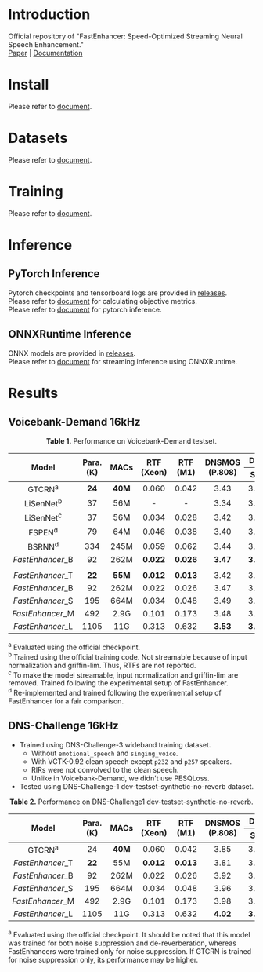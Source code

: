 # Introduction
Official repository of "FastEnhancer: Speed-Optimized Streaming Neural Speech Enhancement."  
[Paper](https://arxiv.org/abs/2509.21867) | [Documentation](https://aask1357.github.io/fastenhancer/)

# Install
Please refer to [document](https://aask1357.github.io/fastenhancer/installation).

# Datasets
Please refer to [document](https://aask1357.github.io/fastenhancer/dataset).

# Training
Please refer to [document](https://aask1357.github.io/fastenhancer/train).

# Inference
## PyTorch Inference
Pytorch checkpoints and tensorboard logs are provided in [releases](https://github.com/aask1357/fastenhancer/releases).  
Please refer to [document](https://aask1357.github.io/fastenhancer/metrics) for calculating objective metrics.  
Please refer to [document](https://aask1357.github.io/fastenhancer/pytorch) for pytorch inference.

## ONNXRuntime Inference
ONNX models are provided in [releases](https://github.com/aask1357/fastenhancer/releases).  
Please refer to [document](https://aask1357.github.io/fastenhancer/onnx) for streaming inference using ONNXRuntime. 

# Results
## Voicebank-Demand 16kHz

<p align="center"><b>Table 1.</b> Performance on Voicebank-Demand testset.</p>
<table>
  <thead>
    <tr>
      <th rowspan="2">Model</th>
      <th rowspan="2">Para.<br>(K)</th>
      <th rowspan="2">MACs</th>
      <th rowspan="2">RTF<br>(Xeon)</th>
      <th rowspan="2">RTF<br>(M1)</th>
      <th rowspan="2">DNSMOS<br>(P.808)</th>
      <th colspan="3">DNSMOS (P.835)</th>
      <th rowspan="2">SCOREQ</th>
      <th rowspan="2">SISDR</th>
      <th rowspan="2">PESQ</th>
      <th rowspan="2">STOI</th>
      <th rowspan="2">ESTOI</th>
      <th rowspan="2">WER</th>
    </tr>
    <tr>
      <th>SIG</th>
      <th>BAK</th>
      <th>OVL</th>
    </tr>
  </thead>
  <tbody align=center>
    <tr>
      <td>GTCRN<sup>a</sup></td>
      <td><strong>24</strong></td>
      <td><strong>40M</strong></td>
      <td>0.060</td>
      <td>0.042</td>
      <td>3.43</td>
      <td>3.36</td>
      <td>4.02</td>
      <td>3.08</td>
      <td>0.330</td>
      <td>18.8</td>
      <td>2.87</td>
      <td>0.940</td>
      <td>0.848</td>
      <td>3.6</td>
    </tr>
    <tr>
      <td>LiSenNet<sup>b</sup></td>
      <td>37</td>
      <td>56M</td>
      <td>-</td>
      <td>-</td>
      <td>3.34</td>
      <td>3.30</td>
      <td>3.90</td>
      <td>2.98</td>
      <td>0.425</td>
      <td>13.5</td>
      <td>3.08</td>
      <td>0.938</td>
      <td>0.842</td>
      <td>3.7</td>
    </tr>
    <tr>
      <td>LiSenNet<sup>c</sup></td>
      <td>37</td>
      <td>56M</td>
      <td>0.034</td>
      <td>0.028</td>
      <td>3.42</td>
      <td>3.34</td>
      <td><strong>4.03</strong></td>
      <td>3.07</td>
      <td>0.335</td>
      <td>18.5</td>
      <td>2.98</td>
      <td>0.941</td>
      <td>0.851</td>
      <td>3.4</td>
    </tr>
    <tr>
      <td>FSPEN<sup>d</sup></td>
      <td>79</td>
      <td>64M</td>
      <td>0.046</td>
      <td>0.038</td>
      <td>3.40</td>
      <td>3.33</td>
      <td>4.00</td>
      <td>3.05</td>
      <td>0.324</td>
      <td>18.4</td>
      <td>3.00</td>
      <td>0.942</td>
      <td>0.850</td>
      <td>3.6</td>
    </tr>
    <tr>
      <td>BSRNN<sup>d</sup></td>
      <td>334</td>
      <td>245M</td>
      <td>0.059</td>
      <td>0.062</td>
      <td>3.44</td>
      <td>3.36</td>
      <td>4.00</td>
      <td>3.07</td>
      <td>0.303</td>
      <td>18.9</td>
      <td>3.06</td>
      <td>0.942</td>
      <td>0.855</td>
      <td>3.4</td>
    </tr>
    <tr>
      <td><i>FastEnhancer</i>_B</td>
      <td>92</td>
      <td>262M</td>
      <td><strong>0.022</strong></td>
      <td><strong>0.026</strong></td>
      <td><strong>3.47</strong></td>
      <td><strong>3.38</strong></td>
      <td>4.02</td>
      <td><strong>3.10</strong></td>
      <td><strong>0.285</strong></td>
      <td><strong>19.0</strong></td>
      <td><strong>3.13</strong></td>
      <td><strong>0.945</strong></td>
      <td><strong>0.861</strong></td>
      <td><strong>3.2</strong></td>
    </tr>
    <tr><td colspan=15></td></tr>
    <tr>
      <td><i>FastEnhancer</i>_T</td>
      <td><strong>22</strong></td>
      <td><strong>55M</strong></td>
      <td><strong>0.012</strong></td>
      <td><strong>0.013</strong></td>
      <td>3.42</td>
      <td>3.34</td>
      <td>4.01</td>
      <td>3.06</td>
      <td>0.334</td>
      <td>18.6</td>
      <td>2.99</td>
      <td>0.940</td>
      <td>0.850</td>
      <td>3.6</td>
    </tr>
    <tr>
      <td><i>FastEnhancer</i>_B</td>
      <td>92</td>
      <td>262M</td>
      <td>0.022</td>
      <td>0.026</td>
      <td>3.47</td>
      <td>3.38</td>
      <td>4.02</td>
      <td>3.10</td>
      <td>0.285</td>
      <td>19.0</td>
      <td>3.13</td>
      <td>0.945</td>
      <td>0.861</td>
      <td>3.2</td>
    </tr>
    <tr>
      <td><i>FastEnhancer</i>_S</td>
      <td>195</td>
      <td>664M</td>
      <td>0.034</td>
      <td>0.048</td>
      <td>3.49</td>
      <td>3.40</td>
      <td>4.03</td>
      <td>3.12</td>
      <td>0.265</td>
      <td>19.2</td>
      <td>3.19</td>
      <td>0.947</td>
      <td>0.866</td>
      <td>3.2</td>
    </tr>
    <tr>
      <td><i>FastEnhancer</i>_M</td>
      <td>492</td>
      <td>2.9G</td>
      <td>0.101</td>
      <td>0.173</td>
      <td>3.48</td>
      <td>3.39</td>
      <td>4.02</td>
      <td>3.11</td>
      <td>0.243</td>
      <td>19.4</td>
      <td>3.24</td>
      <td>0.950</td>
      <td>0.873</td>
      <td><strong>2.8</strong>
    </tr>
    <tr>
      <td><i>FastEnhancer</i>_L</td>
      <td>1105</td>
      <td>11G</td>
      <td>0.313</td>
      <td>0.632</td>
      <td><strong>3.53</strong></td>
      <td><strong>3.44</strong></td>
      <td><strong>4.04</strong></td>
      <td><strong>3.16</strong></td>
      <td><strong>0.239</strong></td>
      <td><strong>19.6</strong></td>
      <td><strong>3.26</strong></td>
      <td><strong>0.952</strong></td>
      <td><strong>0.877</strong></td>
      <td>3.1</td>
    </tr>
  </tbody>
</table>
<p><sup>a</sup> Evaluated using the official checkpoint.<br>
<sup>b</sup> Trained using the official training code. Not streamable because of input normalization and griffin-lim. Thus, RTFs are not reported.<br>
<sup>c</sup> To make the model streamable, input normalization and griffin-lim are removed. Trained following the experimental setup of FastEnhancer.<br>
<sup>d</sup> Re-implemented and trained following the experimental setup of FastEnhancer for a fair comparison.</p>

## DNS-Challenge 16kHz
* Trained using DNS-Challenge-3 wideband training dataset.
  * Without `emotional_speech` and `singing_voice`.
  * With VCTK-0.92 clean speech except `p232` and `p257` speakers.
  * RIRs were not convolved to the clean speech.
  * Unlike in Voicebank-Demand, we didn't use PESQLoss.
* Tested using DNS-Challenge-1 dev-testset-synthetic-no-reverb dataset.  

<p align="center"><b>Table 2.</b> Performance on DNS-Challenge1 dev-testset-synthetic-no-reverb.</p>
<table>
  <thead>
    <tr>
      <th rowspan="2">Model</th>
      <th rowspan="2">Para.<br>(K)</th>
      <th rowspan="2">MACs</th>
      <th rowspan="2">RTF<br>(Xeon)</th>
      <th rowspan="2">RTF<br>(M1)</th>
      <th rowspan="2">DNSMOS<br>(P.808)</th>
      <th colspan="3">DNSMOS (P.835)</th>
      <th rowspan="2">SCOREQ</th>
      <th rowspan="2">SISDR</th>
      <th rowspan="2">PESQ</th>
      <th rowspan="2">STOI</th>
      <th rowspan="2">ESTOI</th>
    </tr>
    <tr>
      <th>SIG</th>
      <th>BAK</th>
      <th>OVL</th>
    </tr>
  </thead>
  <tbody align=center>
    <tr>
      <td>GTCRN<sup>a</sup></td>
      <td>24</td>
      <td><strong>40M</strong></td>
      <td>0.060</td>
      <td>0.042</td>
      <td>3.85</td>
      <td>3.35</td>
      <td>3.98</td>
      <td>3.05</td>
      <td>0.551</td>
      <td>14.8</td>
      <td>2.26</td>
      <td>0.934</td>
      <td>0.871</td>
    </tr>
    <tr>
      <td><i>FastEnhancer</i>_T</td>
      <td><strong>22</strong></td>
      <td>55M</td>
      <td><strong>0.012</strong></td>
      <td><strong>0.013</strong></td>
      <td>3.81</td>
      <td>3.35</td>
      <td>4.07</td>
      <td>3.10</td>
      <td>0.522</td>
      <td>15.4</td>
      <td>2.43</td>
      <td>0.940</td>
      <td>0.879</td>
    </tr>
    <tr>
      <td><i>FastEnhancer</i>_B</td>
      <td>92</td>
      <td>262M</td>
      <td>0.022</td>
      <td>0.026</td>
      <td>3.92</td>
      <td>3.43</td>
      <td>4.12</td>
      <td>3.20</td>
      <td>0.396</td>
      <td>16.7</td>
      <td>2.69</td>
      <td>0.953</td>
      <td>0.903</td>
    </tr>
    <tr>
      <td><i>FastEnhancer</i>_S</td>
      <td>195</td>
      <td>664M</td>
      <td>0.034</td>
      <td>0.048</td>
      <td>3.96</td>
      <td>3.46</td>
      <td>4.13</td>
      <td>3.23</td>
      <td>0.373</td>
      <td>17.5</td>
      <td>2.79</td>
      <td>0.960</td>
      <td>0.914</td>
    </tr>
    <tr>
      <td><i>FastEnhancer</i>_M</td>
      <td>492</td>
      <td>2.9G</td>
      <td>0.101</td>
      <td>0.173</td>
      <td>3.98</td>
      <td>3.48</td>
      <td>4.14</td>
      <td>3.26</td>
      <td>0.345</td>
      <td>18.4</td>
      <td>2.78</td>
      <td>0.965</td>
      <td>0.924</td>
    </tr>
    <tr>
      <td><i>FastEnhancer</i>_L</td>
      <td>1105</td>
      <td>11G</td>
      <td>0.313</td>
      <td>0.632</td>
      <td><strong>4.02</strong></td>
      <td><strong>3.51</strong></td>
      <td><strong>4.16</strong></td>
      <td><strong>3.29</strong></td>
      <td><strong>0.298</strong></td>
      <td><strong>19.5</strong></td>
      <td><strong>2.94</strong></td>
      <td><strong>0.971</strong></td>
      <td><strong>0.935</strong></td>
    </tr>
  </tbody>
</table>
<p><sup>a</sup> Evaluated using the official checkpoint. It should be noted that this model was trained for both noise suppression and de-reverberation, whereas FastEnhancers were trained only for noise suppression. If GTCRN is trained for noise suppression only, its performance may be higher.<br>
